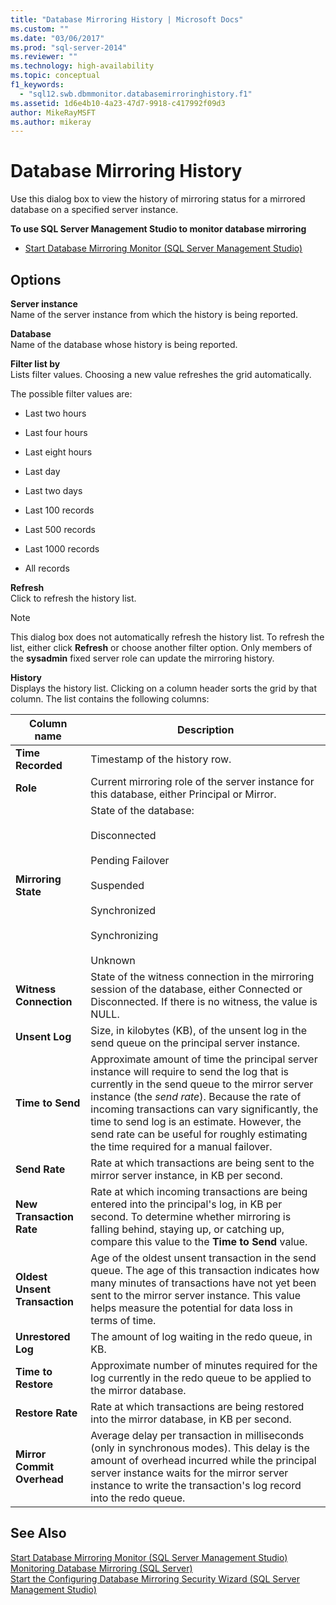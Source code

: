 ```yaml
---
title: "Database Mirroring History | Microsoft Docs"
ms.custom: ""
ms.date: "03/06/2017"
ms.prod: "sql-server-2014"
ms.reviewer: ""
ms.technology: high-availability
ms.topic: conceptual
f1_keywords: 
  - "sql12.swb.dbmmonitor.databasemirroringhistory.f1"
ms.assetid: 1d6e4b10-4a23-47d7-9918-c417992f09d3
author: MikeRayMSFT
ms.author: mikeray
---
```

# Database Mirroring History
  Use this dialog box to view the history of mirroring status for a mirrored database on a specified server instance.  
  
 **To use SQL Server Management Studio to monitor database mirroring**  
  
-   [Start Database Mirroring Monitor &#40;SQL Server Management Studio&#41;](../database-mirroring/start-database-mirroring-monitor-sql-server-management-studio.md)  
  
## Options  
 **Server instance**  
 Name of the server instance from which the history is being reported.  
  
 **Database**  
 Name of the database whose history is being reported.  
  
 **Filter list by**  
 Lists filter values. Choosing a new value refreshes the grid automatically.  
  
 The possible filter values are:  
  
-   Last two hours  
  
-   Last four hours  
  
-   Last eight hours  
  
-   Last day  
  
-   Last two days  
  
-   Last 100 records  
  
-   Last 500 records  
  
-   Last 1000 records  
  
-   All records  
  
 **Refresh**  
 Click to refresh the history list.  
  
> [!NOTE]  
>  This dialog box does not automatically refresh the history list. To refresh the list, either click **Refresh** or choose another filter option. Only members of the **sysadmin** fixed server role can update the mirroring history.  
  
 **History**  
 Displays the history list. Clicking on a column header sorts the grid by that column. The list contains the following columns:  
  
|Column name|Description|  
|-----------------|-----------------|  
|**Time Recorded**|Timestamp of the history row.|  
|**Role**|Current mirroring role of the server instance for this database, either Principal or Mirror.|  
|**Mirroring State**|State of the database:<br /><br /> Disconnected<br /><br /> Pending Failover<br /><br /> Suspended<br /><br /> Synchronized<br /><br /> Synchronizing<br /><br /> Unknown|  
|**Witness Connection**|State of the witness connection in the mirroring session of the database, either Connected or Disconnected. If there is no witness, the value is NULL.|  
|**Unsent Log**|Size, in kilobytes (KB), of the unsent log in the send queue on the principal server instance.|  
|**Time to Send**|Approximate amount of time the principal server instance will require to send the log that is currently in the send queue to the mirror server instance (the *send rate*). Because the rate of incoming transactions can vary significantly, the time to send log is an estimate. However, the send rate can be useful for roughly estimating the time required for a manual failover.|  
|**Send Rate**|Rate at which transactions are being sent to the mirror server instance, in KB per second.|  
|**New Transaction Rate**|Rate at which incoming transactions are being entered into the principal's log, in KB per second. To determine whether mirroring is falling behind, staying up, or catching up, compare this value to the **Time to Send** value.|  
|**Oldest Unsent Transaction**|Age of the oldest unsent transaction in the send queue. The age of this transaction indicates how many minutes of transactions have not yet been sent to the mirror server instance. This value helps measure the potential for data loss in terms of time.|  
|**Unrestored Log**|The amount of log waiting in the redo queue, in KB.|  
|**Time to Restore**|Approximate number of minutes required for the log currently in the redo queue to be applied to the mirror database.|  
|**Restore Rate**|Rate at which transactions are being restored into the mirror database, in KB per second.|  
|**Mirror Commit Overhead**|Average delay per transaction in milliseconds (only in synchronous modes). This delay is the amount of overhead incurred while the principal server instance waits for the mirror server instance to write the transaction's log record into the redo queue.|  
  
## See Also  
 [Start Database Mirroring Monitor &#40;SQL Server Management Studio&#41;](../database-mirroring/start-database-mirroring-monitor-sql-server-management-studio.md)   
 [Monitoring Database Mirroring &#40;SQL Server&#41;](database-mirroring-sql-server.md)   
 [Start the Configuring Database Mirroring Security Wizard &#40;SQL Server Management Studio&#41;](start-the-configuring-database-mirroring-security-wizard.md)  
  
  
